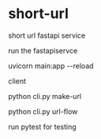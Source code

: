 # short-url
short url fastapi service

run the fastapiservce

uvicorn main:app --reload

client

python cli.py make-url

python cli.py url-flow


run pytest for testing
